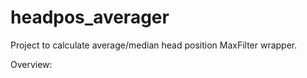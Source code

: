 # headpos_averager
Project to calculate average/median head position MaxFilter wrapper.



Overview:


